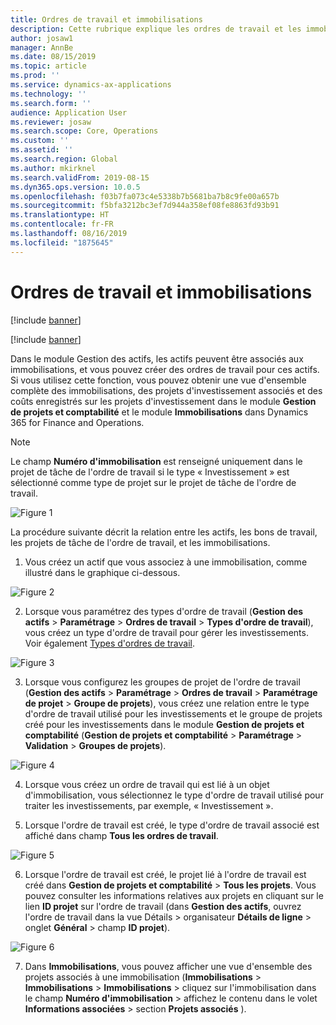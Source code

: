 ```yaml
---
title: Ordres de travail et immobilisations
description: Cette rubrique explique les ordres de travail et les immobilisations dans le module Gestion des actifs.
author: josaw1
manager: AnnBe
ms.date: 08/15/2019
ms.topic: article
ms.prod: ''
ms.service: dynamics-ax-applications
ms.technology: ''
ms.search.form: ''
audience: Application User
ms.reviewer: josaw
ms.search.scope: Core, Operations
ms.custom: ''
ms.assetid: ''
ms.search.region: Global
ms.author: mkirknel
ms.search.validFrom: 2019-08-15
ms.dyn365.ops.version: 10.0.5
ms.openlocfilehash: f03b7fa073c4e5338b7b5681ba7b8c9fe00a657b
ms.sourcegitcommit: f5bfa3212bc3ef7d944a358ef08fe8863fd93b91
ms.translationtype: HT
ms.contentlocale: fr-FR
ms.lasthandoff: 08/16/2019
ms.locfileid: "1875645"
---
```

# <a name="work-orders-and-fixed-assets"></a>Ordres de travail et immobilisations


[!include [banner](../../includes/banner.md)]

[!include [banner](../../includes/preview-banner.md)]


Dans le module Gestion des actifs, les actifs peuvent être associés aux immobilisations, et vous pouvez créer des ordres de travail pour ces actifs. Si vous utilisez cette fonction, vous pouvez obtenir une vue d'ensemble complète des immobilisations, des projets d'investissement associés et des coûts enregistrés sur les projets d'investissement dans le module **Gestion de projets et comptabilité** et le module **Immobilisations** dans Dynamics 365 for Finance and Operations.

>[!NOTE]
>Le champ **Numéro d'immobilisation** est renseigné uniquement dans le projet de tâche de l'ordre de travail si le type « Investissement » est sélectionné comme type de projet sur le projet de tâche de l'ordre de travail.

![Figure 1](media/24-work-orders.png)

La procédure suivante décrit la relation entre les actifs, les bons de travail, les projets de tâche de l'ordre de travail, et les immobilisations.

1. Vous créez un actif que vous associez à une immobilisation, comme illustré dans le graphique ci-dessous.

![Figure 2](media/25-work-orders.png)

2. Lorsque vous paramétrez des types d'ordre de travail (**Gestion des actifs** > **Paramétrage** > **Ordres de travail** > **Types d'ordre de travail**), vous créez un type d'ordre de travail pour gérer les investissements. Voir également [Types d'ordres de travail](../setup-for-work-orders/work-order-types.md).

![Figure 3](media/26-work-orders.png)

3. Lorsque vous configurez les groupes de projet de l'ordre de travail (**Gestion des actifs** > **Paramétrage** > **Ordres de travail** > **Paramétrage de projet** > **Groupe de projets**), vous créez une relation entre le type d'ordre de travail utilisé pour les investissements et le groupe de projets créé pour les investissements dans le module **Gestion de projets et comptabilité** (**Gestion de projets et comptabilité** > **Paramétrage** > **Validation** > **Groupes de projets**).

![Figure 4](media/27-work-orders.png)

4. Lorsque vous créez un ordre de travail qui est lié à un objet d'immobilisation, vous sélectionnez le type d'ordre de travail utilisé pour traiter les investissements, par exemple, « Investissement ».

5. Lorsque l'ordre de travail est créé, le type d'ordre de travail associé est affiché dans champ **Tous les ordres de travail**.

![Figure 5](media/28-work-orders.png)

6. Lorsque l'ordre de travail est créé, le projet lié à l'ordre de travail est créé dans **Gestion de projets et comptabilité** > **Tous les projets**. Vous pouvez consulter les informations relatives aux projets en cliquant sur le lien **ID projet** sur l'ordre de travail (dans **Gestion des actifs**, ouvrez l'ordre de travail dans la vue Détails > organisateur **Détails de ligne** > onglet **Général** > champ **ID projet**).

![Figure 6](media/29-work-orders.png)

7. Dans **Immobilisations**, vous pouvez afficher une vue d'ensemble des projets associés à une immobilisation (**Immobilisations** > **Immobilisations** > **Immobilisations** > cliquez sur l'immobilisation dans le champ **Numéro d'immobilisation** > affichez le contenu dans le volet **Informations associées** > section **Projets associés** ).

